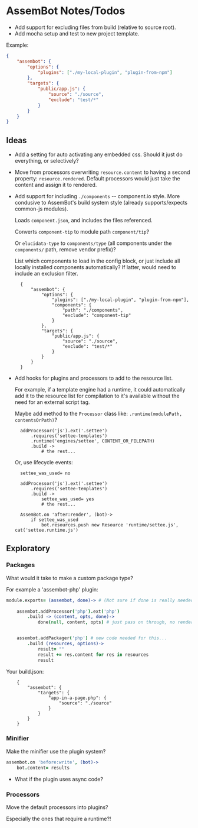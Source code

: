 # AssemBot Notes/Todos

- Add support for excluding files from build (relative to source root).
- Add mocha setup and test to new project template.

Example:

```json
{
	"assembot": {
		"options": {
			"plugins": ["./my-local-plugin", "plugin-from-npm"]
		},
		"targets": {
			"public/app.js": {
				"source": "./source",
				"exclude": "test/*"
			}
		}
	}
}
```

## Ideas

- Add a setting for auto activating any embedded css. Should it just do everything, or selectively?

- Move from processors overwriting `resource.content` to having a 
  second property: `resource.rendered`. Default processors would 
  just take the content and assign it to rendered.
  
- Add support for including `./components` --  component.io style. More condusive
	to AssemBot's build system style (already supports/expects common-js
	modules).

	Loads `component.json`, and includes the files referenced.

	Converts `component-tip` to module path `component/tip`?

	Or `elucidata-type` to `components/type` (all components under the `components/` 
	path, remove vendor prefix)?

	List which components to load in the config block, or just include all locally
	installed components automatically? If latter, would need to include an 
	exclusion filter.

		{
			"assembot": {
				"options": {
					"plugins": ["./my-local-plugin", "plugin-from-npm"],
					"components": {
						"path": "./components",
						"exclude": "component-tip"
					}
				},
				"targets": {
					"public/app.js": {
						"source": "./source",
						"exclude": "test/*"
					}
				}
			}
		}
		
- Add hooks for plugins and processors to add to the resource list.

	For example, if a template engine had a runtime, it could automatically add it
	to the resource list for compilation to it's available without the need for an
	external script tag.

	Maybe add method to the `Processor` class like: `.runtime(modulePath, contentsOrPath)`?

		addProcessor('js').ext('.settee')
			.requires('settee-templates')
			.runtime('engines/settee', CONTENT_OR_FILEPATH)
			.build -> 
				# the rest...
	
	Or, use lifecycle events:

		settee_was_used= no

		addProcessor('js').ext('.settee')
			.requires('settee-templates')
			.build -> 
				settee_was_used= yes
				# the rest...
	
		AssemBot.on 'after:render', (bot)->
			if settee_was_used
				bot.resources.push new Resource 'runtime/settee.js', cat('settee.runtime.js')



## Exploratory

### Packages

What would it take to make a custom package type?

For example a 'assembot-php' plugin:

```coffeescript
module.exports= (assembot, done)-> # (Not sure if done is really needed yet)
	
	assembot.addProcessor('php').ext('php')
		.build -> (content, opts, done)->
			done(null, content, opts) # just pass on through, no rendering required


	assembot.addPackager('php') # new code needed for this...
		.build (resources, options)->
			result= ""
			result += res.content for res in resources
			result

```

Your build.json:

		{
			"assembot": {
				"targets": {
					"app-in-a-page.php": {
						"source": "./source"
					}
				}
			}
		}

### Minifier

Make the minifier use the plugin system?

```coffeescript
assembot.on 'before:write', (bot)->
	bot.content= results
```

- What if the plugin uses async code?

### Processors

Move the default processors into plugins? 

Especially the ones that require a runtime?!